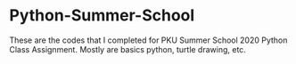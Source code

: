 # Python-Summer-School

These are the codes that I completed for PKU Summer School 2020 Python Class Assignment. Mostly are basics python, turtle drawing, etc.
